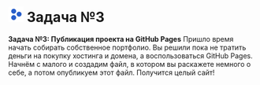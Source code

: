 # ![Логотип NeuroStartUp](img/NeuroStartUpIcon.png) Задача №3

**Задача №3: Публикация проекта на GitHub Pages** Пришло время начать собирать собственное портфолио. Вы решили пока не тратить деньги на покупку хостинга и домена, а воспользоваться GitHub Pages. Начнём с малого и создадим файл, в котором вы раскажете немного о себе, а потом опубликуем этот файл. Получится целый сайт!


